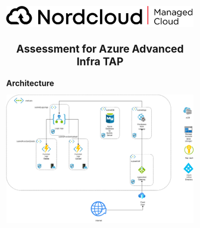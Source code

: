 <div align="center">
  <a href="https://github.com/othneildrew/Best-README-Template">
    <img src="doc/logo.png" alt="Logo" width="" height="">
  </a>

  <h1 align="center">Assessment for Azure Advanced Infra TAP</h1>
</div>

<div>
  <h2>Architecture</h2>
  <img src="doc/architecture.png" alt="Architecture">
</div>
